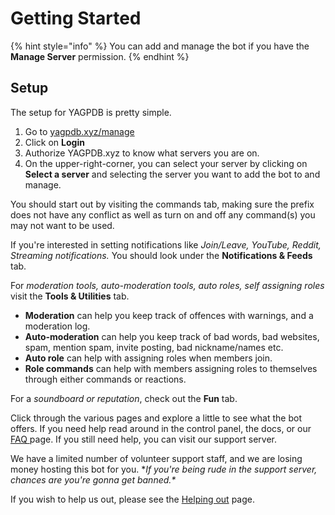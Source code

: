 # Getting Started

{% hint style="info" %}
 You can add and manage the bot if you have the **Manage Server** permission.
{% endhint %}

## Setup

The setup for YAGPDB is pretty simple.

1. Go to [yagpdb.xyz/manage](https://yagpdb.xyz/manage)
2. Click on **Login**
3. Authorize YAGPDB.xyz to know what servers you are on. 
4. On the upper-right-corner, you can select your server by clicking on **Select a server** and selecting the server you want to add the bot to and manage.

You should start out by visiting the commands tab, making sure the prefix does not have any conflict as well as turn on and off any command\(s\) you may not want to be used. 

If you're interested in setting notifications like _Join/Leave, YouTube, Reddit, Streaming notifications._ You should look under the **Notifications & Feeds** tab. 

For _moderation tools, auto-moderation tools, auto roles, self assigning roles_ visit the **Tools & Utilities** tab. 

* **Moderation** can help you keep track of offences with warnings, and a moderation log. 
* **Auto-moderation** can help you keep track of bad words, bad websites, spam, mention spam, invite posting, bad nickname/names etc. 
* **Auto role** can help with assigning roles when members join. 
* **Role commands** can help with members assigning roles to themselves through either commands or reactions. 

For a _soundboard or reputation_, check out the **Fun** tab. 

Click through the various pages and explore a little to see what the bot offers. If you need help read around in the control panel, the docs, or our [FAQ ](others/frequent-searches.md)page. If you still need help, you can visit our support server. 

We have a limited number of volunteer support staff, and we are losing money hosting this bot for you. \*_If you're being rude in the support server, chances are you're gonna get banned.\*_   
  
If you wish to help us out, please see the [Helping out](helping-out.md) page.

